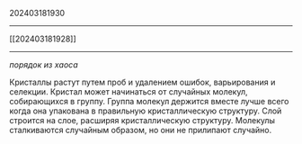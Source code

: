 202403181930
***
[[202403181928]]
***
*порядок из хаоса*

Кристаллы растут путем проб и удалением ошибок, 
варьирования и селекции.
Кристал может начинаться от случайных молекул, собирающихся в группу.
Группа молекул держится вместе лучше всего когда она упакована в правильную кристаллическую структуру.
Слой строится на слое, расширяя кристаллическую структуру. 
Молекулы сталкиваются случайным образом, но они не прилипают случайно.